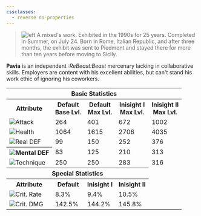 ```yaml
---
cssclasses:
  - reverse no-properties
---
```

> ![left](https://static.wikia.nocookie.net/reverse1999/images/c/c5/Pavia_Icon.png/revision/latest/scale-to-width-down/75?cb=20230530220755) A mixed's work. Exhibited in the 1990s for 25 years. Completed in Summer, on July 24. Born in Rome, Italian Republic, and after three months, the exhibit was sent to Piedmont and stayed there for more than ten years before moving to Sicily.

**Pavia**  is an independent *:ReBeast:Beast*  mercenary lacking in collaborative skills. Employers are content with his excellent abilities, but can't stand his work ethic of ignoring his coworkers.

<table>
	<tr><th colspan="5">Basic Statistics</th></tr>
	<tr>
		<th>Attribute</th>
		<th>Default  <br>Base Lvl.</th>
		<th>Default  <br>Max Lvl.</th>
		<th>Inisight I  <br>Max Lvl.</th>
		<th>Inisight II  <br>Max Lvl.</th>
	</tr>
	<tr>
		<td><img src="https://static.wikia.nocookie.net/reverse1999/images/2/2c/102_Icon.png/revision/latest/scale-to-width-down/22?cb=20230601013102">Attack</td>
		<td>264</td>
		<td>401</td>
		<td>672</td>
		<td>1002</td>
	</tr>
	<tr>
		<td><img src="https://static.wikia.nocookie.net/reverse1999/images/9/93/101_Icon.png/revision/latest/scale-to-width-down/22?cb=20230601013120">Health</td>
		<td>1064</td>
		<td>1615</td>
		<td>2706</td>
		<td>4035</td>
	</tr>
	<tr>
		<td><img src="https://static.wikia.nocookie.net/reverse1999/images/b/b2/103_Icon.png/revision/latest/scale-to-width-down/22?cb=20230601013149">Real DEF</td>
		<td>99</td>
		<td>150</td>
		<td>252</td>
		<td>376</td>
	</tr>
	<tr>
		<th><img src="https://static.wikia.nocookie.net/reverse1999/images/1/1c/104_Icon.png/revision/latest/scale-to-width-down/22?cb=20230601013159">Mental DEF</th>
		<td>83</td>
		<td>125</td>
		<td>210</td>
		<td>313</td>
	</tr>
	<tr>
		<td><img src="https://static.wikia.nocookie.net/reverse1999/images/5/50/105_Icon.png/revision/latest/scale-to-width-down/22?cb=20230601013207">Technique</td>
		<td>250</td>
		<td>250</td>
		<td>283</td>
		<td>316</td>
	</tr>
	<tr><th colspan="4">Special Statistics</th></tr>
	<tr>
		<th>Attribute</th>
		<th>Default  </th>
		<th>Inisight I</th>
		<th>Inisight II </th>
	</tr>
	<tr>
		<td><img src="https://static.wikia.nocookie.net/reverse1999/images/9/90/201_Icon.png/revision/latest/scale-to-width-down/22?cb=20230601021035">Crit. Rate</td>
		<td>8.3%</td>
		<td>9.4%</td>
		<td>10.5%</td>
	</tr>
	<tr>
		<td><img src="https://static.wikia.nocookie.net/reverse1999/images/8/80/203_Icon.png/revision/latest/scale-to-width-down/22?cb=20230718204647">Crit. DMG</td>
		<td>142.5%</td>
		<td>144.2%</td>
		<td>145.8%</td>
	</tr>
</table>
